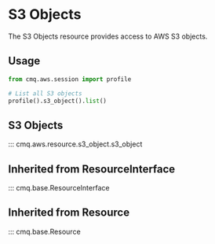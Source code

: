 # S3 Objects

The S3 Objects resource provides access to AWS S3 objects.

## Usage

```python
from cmq.aws.session import profile

# List all S3 objects
profile().s3_object().list()
```

## S3 Objects
::: cmq.aws.resource.s3_object.s3_object

## Inherited from ResourceInterface
::: cmq.base.ResourceInterface
## Inherited from Resource
::: cmq.base.Resource